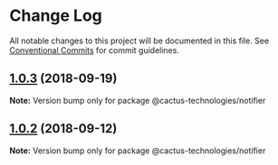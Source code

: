# Change Log

All notable changes to this project will be documented in this file.
See [Conventional Commits](https://conventionalcommits.org) for commit guidelines.

<a name="1.0.3"></a>
## [1.0.3](https://github.com/CactusTechnologies/cactus-utils/compare/@cactus-technologies/notifier@1.0.2...@cactus-technologies/notifier@1.0.3) (2018-09-19)

**Note:** Version bump only for package @cactus-technologies/notifier





<a name="1.0.2"></a>
## [1.0.2](https://github.com/CactusTechnologies/cactus-utils/compare/@cactus-technologies/notifier@1.0.1...@cactus-technologies/notifier@1.0.2) (2018-09-12)

**Note:** Version bump only for package @cactus-technologies/notifier
